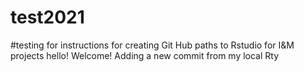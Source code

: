 # test2021
#testing for instructions for creating Git Hub paths to Rstudio for I&M projects
hello! Welcome!
Adding a new commit from my local Rty